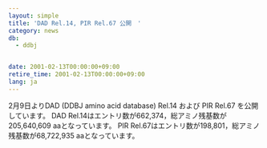 ```yaml
---
layout: simple
title: 'DAD Rel.14, PIR Rel.67 公開　'
category: news
db:
  - ddbj


date: 2001-02-13T00:00:00+09:00
retire_time: 2001-02-13T00:00:00+09:00
lang: ja
---
```


2月9日よりDAD (DDBJ amino acid database) Rel.14 および PIR Rel.67 を公開しています。 DAD Rel.14はエントリ数が662,374，総アミノ残基数が205,640,609 aaとなっています。 PIR Rel.67はエントリ数が198,801，総アミノ残基数が68,722,935 aaとなっています。
